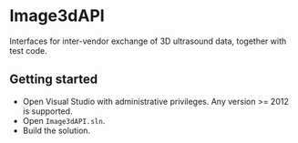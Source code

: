 # Image3dAPI
Interfaces for inter-vendor exchange of 3D ultrasound data, together with test code.


## Getting started
* Open Visual Studio with administrative privileges. Any version >= 2012 is supported.
* Open `Image3dAPI.sln`.
* Build the solution.
